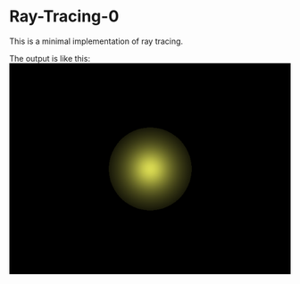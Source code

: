 # Ray-Tracing-0                                       
This is  a minimal implementation of ray tracing.                      

The output is like this:                                         
![output](test.png)
